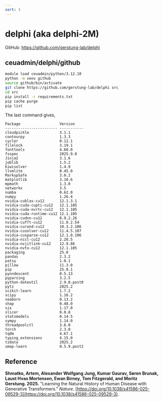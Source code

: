 ```yaml
---
sort: 3
---
```


# delphi (aka delphi-2M)

GitHub: <https://github.com/gerstung-lab/delphi>

## ceuadmin/delphi/github

```bash
module load ceuadmin/python/3.12.10
python -m venv github
source github/bin/activate
git clone https://github.com/gerstung-lab/delphi src
cd src
pip install -r requirements.txt
pip cache purge
pip list
```

The last command gives,

```
Package                  Version
------------------------ -----------
cloudpickle              3.1.1
contourpy                1.3.3
cycler                   0.12.1
filelock                 3.19.1
fonttools                4.60.0
fsspec                   2025.9.0
Jinja2                   3.1.6
joblib                   1.5.2
kiwisolver               1.4.9
llvmlite                 0.45.0
MarkupSafe               3.0.2
matplotlib               3.10.6
mpmath                   1.3.0
networkx                 3.5
numba                    0.62.0
numpy                    1.26.4
nvidia-cublas-cu12       12.1.3.1
nvidia-cuda-cupti-cu12   12.1.105
nvidia-cuda-nvrtc-cu12   12.1.105
nvidia-cuda-runtime-cu12 12.1.105
nvidia-cudnn-cu12        8.9.2.26
nvidia-cufft-cu12        11.0.2.54
nvidia-curand-cu12       10.3.2.106
nvidia-cusolver-cu12     11.4.5.107
nvidia-cusparse-cu12     12.1.0.106
nvidia-nccl-cu12         2.20.5
nvidia-nvjitlink-cu12    12.9.86
nvidia-nvtx-cu12         12.1.105
packaging                25.0
pandas                   2.3.2
patsy                    1.0.1
pillow                   11.3.0
pip                      25.0.1
pynndescent              0.5.13
pyparsing                3.2.5
python-dateutil          2.9.0.post0
pytz                     2025.2
scikit-learn             1.7.2
scipy                    1.16.2
seaborn                  0.13.2
shap                     0.48.0
six                      1.17.0
slicer                   0.0.8
statsmodels              0.14.5
sympy                    1.14.0
threadpoolctl            3.6.0
torch                    2.3.0
tqdm                     4.67.1
typing_extensions        4.15.0
tzdata                   2025.2
umap-learn               0.5.9.post2
```

## Reference

**Shmatko, Artem, Alexander Wolfgang Jung, Kumar Gaurav, Søren Brunak, Laust Hvas Mortensen, Ewan Birney, Tom Fitzgerald, and Moritz Gerstung. 2025.** "Learning the Natural History of Human Disease with Generative Transformers." *Nature*. [https://doi.org/10.1038/s41586-025-09529-3](https://doi.org/10.1038/s41586-025-09529-3).
